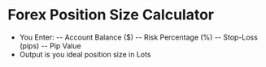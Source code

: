 # Forex Position Size Calculator
- You Enter:
 -- Account Balance ($)
 -- Risk Percentage (%)
 -- Stop-Loss (pips)
 -- Pip Value
- Output is you ideal position size in Lots
